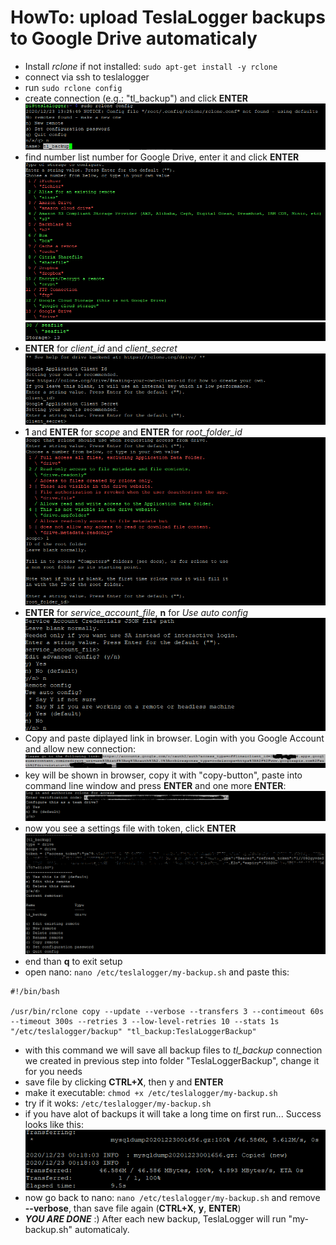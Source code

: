 # HowTo: upload TeslaLogger backups to Google Drive automaticaly

- Install *rclone* if not installed: `sudo apt-get install -y rclone`
- connect via ssh to teslalogger
- run `sudo rclone config`
- create connection (e.g.: "tl_backup") and click **ENTER**
![Image](https://raw.githubusercontent.com/bassmaster187/TeslaLogger/master/TeslaLogger/screenshots/backup_gdrive1.png)
- find number list number for Google Drive, enter it and click **ENTER**
![Image](https://raw.githubusercontent.com/bassmaster187/TeslaLogger/master/TeslaLogger/screenshots/backup_gdrive2.png)
![Image](https://raw.githubusercontent.com/bassmaster187/TeslaLogger/master/TeslaLogger/screenshots/backup_gdrive3.png)
- **ENTER** for *client_id* and *client_secret*
![Image](https://raw.githubusercontent.com/bassmaster187/TeslaLogger/master/TeslaLogger/screenshots/backup_gdrive4.png)
- **1** and **ENTER** for *scope* and **ENTER** for *root_folder_id*
![Image](https://raw.githubusercontent.com/bassmaster187/TeslaLogger/master/TeslaLogger/screenshots/backup_gdrive5.png)
- **ENTER** for *service_account_file*, **n** for *Use auto config*
![Image](https://raw.githubusercontent.com/bassmaster187/TeslaLogger/master/TeslaLogger/screenshots/backup_gdrive6.png)
- Copy and paste diplayed link in browser. Login with you Google Account and allow new connection:
![Image](https://raw.githubusercontent.com/bassmaster187/TeslaLogger/master/TeslaLogger/screenshots/backup_gdrive7.png)
- key will be shown in browser, copy it with "copy-button", paste into command line window and press **ENTER** and one more **ENTER**:
![Image](https://raw.githubusercontent.com/bassmaster187/TeslaLogger/master/TeslaLogger/screenshots/backup_gdrive8.png)
- now you see a settings file with token, click **ENTER**
![Image](https://raw.githubusercontent.com/bassmaster187/TeslaLogger/master/TeslaLogger/screenshots/backup_gdrive9.png)
- end than **q** to exit setup
- open nano: `nano /etc/teslalogger/my-backup.sh` and paste this:
```
#!/bin/bash

/usr/bin/rclone copy --update --verbose --transfers 3 --contimeout 60s --timeout 300s --retries 3 --low-level-retries 10 --stats 1s "/etc/teslalogger/backup" "tl_backup:TeslaLoggerBackup"
```

- with this command we will save all backup files to *tl_backup* connection we created in previous step into folder "TeslaLoggerBackup", change it for you needs
- save file by clicking **CTRL+X**, then y and **ENTER**
- make it executable: `chmod +x /etc/teslalogger/my-backup.sh`
- try if it woks: `/etc/teslalogger/my-backup.sh`
- if you have alot of backups it will take a long time on first run... Success looks like this:
![Image](https://raw.githubusercontent.com/bassmaster187/TeslaLogger/master/TeslaLogger/screenshots/backup_gdrive10.png)
- now go back to nano: `nano /etc/teslalogger/my-backup.sh` and remove **--verbose**, than save file again (**CTRL+X**, **y**, **ENTER**)
- ***YOU ARE DONE*** :) After each new backup, TeslaLogger will run "my-backup.sh" automaticaly.